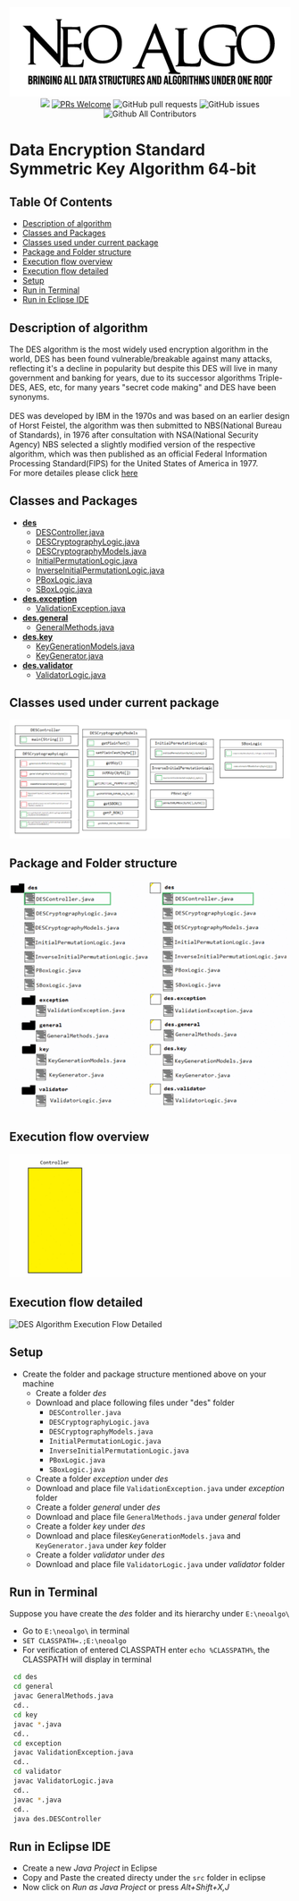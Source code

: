 <p align="center">
    <img src="/img/neo_algo.png"><br>
    <img src="https://img.shields.io/github/license/tesseractcoding/neoalgo?style=flat">
    <a href="http://makeapullrequest.com" target="_blank"><img src="https://img.shields.io/badge/PRs-welcome-brightgreen.svg?style=flat" alt="PRs Welcome"></a>
    <img alt="GitHub pull requests" src="https://img.shields.io/github/issues-pr/tesseractcoding/neoalgo">
    <img alt="GitHub issues" src="https://img.shields.io/github/issues/tesseractcoding/neoalgo">
    <img alt="Github All Contributors" src="https://img.shields.io/github/all-contributors/tesseractcoding/neoalgo">
</p>


# Data Encryption Standard Symmetric Key Algorithm 64-bit

## Table Of Contents
- [Description of algorithm](#description-of-algorithm)
- [Classes and Packages](#classes-and-packages)
- [Classes used under current package](#classes-used-under-current-package)
- [Package and Folder structure](#package-and-folder-structure)
- [Execution flow overview](#execution-flow-overview)
- [Execution flow detailed](#execution-flow-detailed)
- [Setup](#setup)
- [Run in Terminal](#run-in-terminal)
- [Run in Eclipse IDE](#run-in-eclipse-ide)

## Description of algorithm

The DES algorithm is the most widely used encryption algorithm in the world, DES has been found vulnerable/breakable against many attacks, reflecting it's a decline in popularity but despite this DES will live in many government and banking for years, due to its successor algorithms Triple-DES, AES, etc, for many years "secret code making" and DES have been synonyms.
<BR />
<BR />
DES was developed by IBM in the 1970s and was based on an earlier design of Horst Feistel, the algorithm was then submitted to NBS(National Bureau of Standards), in 1976 after consultation with NSA(National Security Agency) NBS selected a slightly modified version of the respective algorithm, which was then published as an official Federal Information Processing Standard(FIPS) for the United States of America in 1977.
<BR />
For more detailes please click [here](http://page.math.tu-berlin.de/~kant/teaching/hess/krypto-ws2006/des.htm)

## Classes and Packages

* [__des__](README.md)
  * [DESController.java](DESController.java)
  * [DESCryptographyLogic.java](DESCryptographyLogic.java)
  * [DESCryptographyModels.java](DESCryptographyModels.java)
  * [InitialPermutationLogic.java](InitialPermutationLogic.java)
  * [InverseInitialPermutationLogic.java](InverseInitialPermutationLogic.java)
  * [PBoxLogic.java]()
  * [SBoxLogic.java]()
* [__des.exception__](exception/README.md)
  * [ValidationException.java]()
* [__des.general__](general/README.md)
  * [GeneralMethods.java]()
* [__des.key__](key/README.md)
  * [KeyGenerationModels.java]()
  * [KeyGenerator.java]()
* [__des.validator__](validator/README.md)
  * [ValidatorLogic.java]()

## Classes used under current package

![DES Package Classes and Methods](/img/des/DESPackageClassesAndMethods.png)

## Package and Folder structure

<p align="center">
  <img src="/img/des/DESPackagesAndFolders.gif" >
</p>

## Execution flow overview
![DES Algorithm Execution Flow Overview](/img/des/DESAlgorithmOverview.gif)
## Execution flow detailed
![DES Algorithm Execution Flow Detailed](/img/des/DESAlgorithmDetailed.gif)
## Setup
* Create the folder and package structure mentioned above on your machine
  * Create a folder _des_
  * Download and place following files under "des" folder
    * `DESController.java`
    * `DESCryptographyLogic.java`
    * `DESCryptographyModels.java`
    * `InitialPermutationLogic.java`
    * `InverseInitialPermutationLogic.java`
    * `PBoxLogic.java`
    * `SBoxLogic.java`
  * Create a folder _exception_ under _des_
  * Download and place file `ValidationException.java` under _exception_ folder
  * Create a folder _general_ under _des_
  * Download and place file `GeneralMethods.java` under _general_ folder
  * Create a folder _key_ under _des_
  * Download and place files`KeyGenerationModels.java` and `KeyGenerator.java` under _key_ folder
  * Create a folder _validator_ under _des_
  * Download and place file `ValidatorLogic.java` under _validator_ folder
## Run in Terminal
Suppose you have create the _des_ folder and its hierarchy under `E:\neoalgo\`
* Go to `E:\neoalgo\` in terminal
* `SET CLASSPATH=.;E:\neoalgo`
* For verification of entered CLASSPATH enter `echo %CLASSPATH%`, the CLASSPATH will display in terminal
```bash
 cd des
 cd general
 javac GeneralMethods.java
 cd..
 cd key
 javac *.java
 cd..
 cd exception
 javac ValidationException.java
 cd..
 cd validator
 javac ValidatorLogic.java
 cd..
 javac *.java
 cd..
 java des.DESController
 ```

## Run in Eclipse IDE
* Create a new _Java Project_ in Eclipse
* Copy and Paste the created directy under the `src` folder in eclipse
* Now click on _Run as Java Project_ or press _Alt+Shift+X,J_
